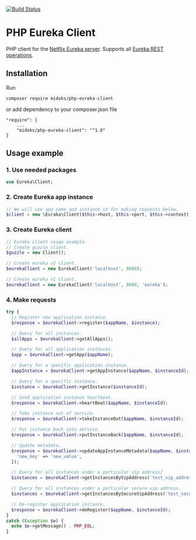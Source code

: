 [![Build Status](https://travis-ci.org/midoks/php-eureka-client.svg?branch=master)](https://travis-ci.org/midoks/php-eureka-client)

# PHP Eureka Client

PHP client for the [Netflix Eureka server](https://github.com/Netflix/eureka). Supports all [Eureka REST operations](https://github.com/Netflix/eureka/wiki/Eureka-REST-operations).

## Installation
Run
```
composer require midoks/php-eureka-client
```
or add dependency to your composer.json file
```
"require": {
    ...
    "midoks/php-eureka-client": "^1.0"
}

```
## Usage example
### 1. Use needed packages
```php
use Eureka\Client;
```
### 2. Create Eureka app instance
```php
// We will use app name and instance id for making requests below.
$client = new \Euraka\Client($this->host, $this->port, $this->context);

```
### 3. Create Eureka client
```php
// Eureka client usage example.
// Create guzzle client.
$guzzle = new Client();

// Create eureka v2 client.
$eurekaClient = new EurekaClient('localhost', 8080);

// Create eureka v1 client.
$eurekaClient = new EurekaClient('localhost', 8080, 'eureka');
```
### 4. Make requests
```php
try {
  // Register new application instance.
  $response = $eurekaClient->register($appName, $instance);

  // Query for all instances.
  $allApps = $eurekaClient->getAllApps();

  // Query for all application instances.
  $app = $eurekaClient->getApp($appName);

  // Query for a specific application instance.
  $appInstance = $eurekaClient->getAppInstance($appName, $instanceId);

  // Query for a specific instance.
  $instance = $eurekaClient->getInstance($instanceId);

  // Send application instance heartbeat.
  $response = $eurekaClient->heartBeat($appName, $instanceId);

  // Take instance out of service.
  $response = $eurekaClient->takeInstanceOut($appName, $instanceId);

  // Put instance back into service.
  $response = $eurekaClient->putInstanceBack($appName, $instanceId);

  // Update metadata.
  $response = $eurekaClient->updateAppInstanceMetadata($appName, $instanceId, [
    'new_key' => 'new_value',
  ]);

  // Query for all instances under a particular vip address/
  $instances = $eurekaClient->getInstancesByVipAddress('test_vip_address');

  // Query for all instances under a particular secure vip address.
  $instances = $eurekaClient->getInstancesBySecureVipAddress('test_secure_vip_address');

  // De-register application instance.
  $response = $eurekaClient->deRegister($appName, $instanceId);
}
catch (Exception $e) {
  echo $e->getMessage() . PHP_EOL;
}
```
